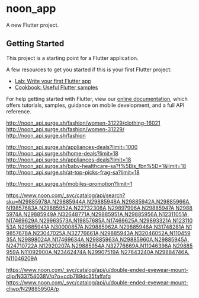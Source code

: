 # noon_app

A new Flutter project.

## Getting Started

This project is a starting point for a Flutter application.

A few resources to get you started if this is your first Flutter project:

- [Lab: Write your first Flutter app](https://flutter.dev/docs/get-started/codelab)
- [Cookbook: Useful Flutter samples](https://flutter.dev/docs/cookbook)

For help getting started with Flutter, view our
[online documentation](https://flutter.dev/docs), which offers tutorials,
samples, guidance on mobile development, and a full API reference.


http://noon_api.surge.sh/fashion/women-31229/clothing-16021
http://noon_api.surge.sh/fashion/women-31229/
http://noon_api.surge.sh/fashion

http://noon_api.surge.sh/appliances-deals?limit=1000
http://noon_api.surge.sh/home-deals?limit=18
http://noon_api.surge.sh/appliances-deals?limit=18
http://noon_api.surge.sh/baby-healthcare-sa?f%5Bis_fbn%5D=1&limit=18
http://noon_api.surge.sh/at-top-picks-frag-sa?limit=18

http://noon_api.surge.sh/mobiles-promotion?limit=1



https://www.noon.com/_svc/catalog/api/search?sku=N29885978A,N29885944A,N29885948A,N29885942A,N29885966A,N19857683A,N29885952A,N22732308A,N29897996A,N29885947A,N29885974A,N29885949A,N32648771A,N29885951A,N29885956A,N12311051A,N17469629A,N29963573A,N19857685A,N17469625A,N29893321A,N12311053A,N29885941A,N30000857A,N29885962A,N29885946A,N31748281A,N19857678A,N23047025A,N32776661A,N29885943A,N32046052A,N11045935A,N29898024A,N17469634A,N29885963A,N29885960A,N29885945A,N24710722A,N12920207A,N29885954A,N32776669A,N11046396A,N29885959A,N11092900A,N23462474A,N29907519A,N27643240A,N29884746A,N11046209A

https://www.noon.com/_svc/catalog/api/u/double-ended-eyewear-mount-clip/N33754038V/p?o=cdb789dc35faffafq
https://www.noon.com/_svc/catalog/api/u/double-ended-eyewear-mount-cliwp/N29885950A/p